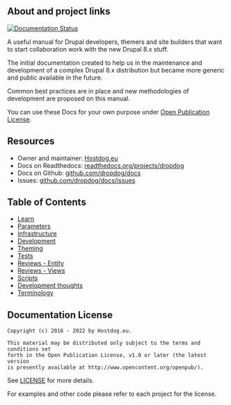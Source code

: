 ## About and project links

[![Documentation Status](https://readthedocs.org/projects/dropdog/badge/?version=master)](http://dropdog.readthedocs.io/?badge=master)

A useful manual for Drupal developers, themers and site builders that want to start collaboration work with the new Drupal 8.x stuff.

The initial documentation created to help us in the maintenance and development of a complex
Drupal 8.x distribution but became more generic and public available in the future.

Common best practices are in place and new methodologies of development are proposed on this manual.

You can use these Docs for your own purpose under [Open Publication License](https://github.com/dropdog/docs/blob/master/LICENSE).


## Resources

- Owner and maintainer: [Hostdog.eu](https://www.hostdog.eu "Web hosting company")
- Docs on Readthedocs: [readthedocs.org/projects/dropdog](https://readthedocs.org/projects/dropdog/)
- Docs on Github: [github.com/dropdog/docs](https://github.com/dropdog/docs)
- Issues: [github.com/dropdog/docs/issues](https://github.com/dropdog/docs/issues)

## Table of Contents

- [Learn](learn)
- [Parameters](parameters)
- [Infrastructure](infrastructure)
- [Development](development)
- [Theming](theming)
- [Tests](tests)
- [Reviews - Entity](review/entity)
- [Reviews - Views](review/views)
- [Scripts](scripts)
- [Development thoughts](thoughts)
- [Terminology](terminology)

## Documentation License

```
Copyright (c) 2016 - 2022 by Hostdog.eu.

This material may be distributed only subject to the terms and conditions set
forth in the Open Publication License, v1.0 or later (the latest version
is presently available at http://www.opencontent.org/openpub/).
```

See [LICENSE](https://github.com/dropdog/docs/blob/master/LICENSE) for more details.

For examples and other code please refer to each project for the license.

